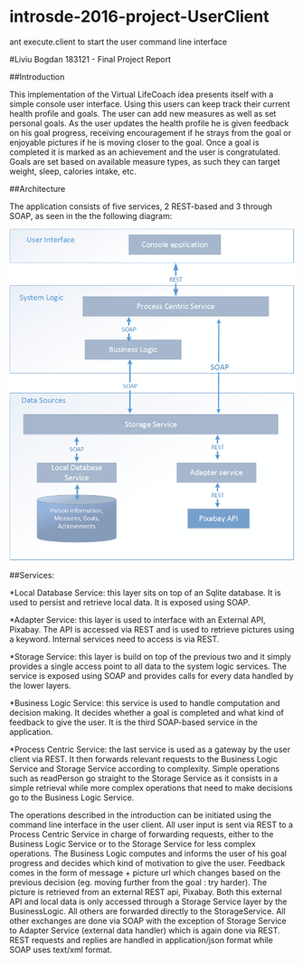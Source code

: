 # introsde-2016-project-UserClient

ant execute.client to start the user command line interface

#Liviu Bogdan 183121 - Final Project Report 

##Introduction

This implementation of the Virtual LifeCoach idea presents itself with a simple console user interface. Using this users can keep track their current health profile and goals. The user can add new measures as well as set personal goals. As the user updates the health profile he is given feedback on his goal progress, receiving encouragement if he strays from the goal or enjoyable pictures if he is moving closer to the goal. Once a goal is completed it is marked as an achievement and the user is congratulated. Goals are set based on available measure types, as such they can target weight, sleep, calories intake, etc. 

##Architecture

The application consists of five services, 2 REST-based and 3 through SOAP, as seen in the the following diagram:

![Alt text](architecture.png?raw=true "Architecture")

##Services:

*Local Database Service:  this layer sits on top of an Sqlite database. It is used to persist and retrieve local data. It is exposed using SOAP.

*Adapter Service: this layer is used to interface with an External API, Pixabay. The API is accessed via REST and is used to retrieve pictures using a keyword. Internal services need to access is via REST.

*Storage Service: this layer is build on top of the previous two and it simply provides a single access point to all data to 
the system logic services. The service is exposed using SOAP and provides calls for every data handled by the lower layers.

*Business Logic Service: this service is used to handle computation and decision making. It decides whether a goal is completed and what kind of feedback to give the user. It is the third SOAP-based service in the application.

*Process Centric Service: the last service is used as a gateway by the user client via REST. It then forwards relevant requests to the Business Logic Service and Storage Service according to complexity. Simple operations such as readPerson go straight to the Storage Service as it consists in a simple retrieval while more complex operations that need to make decisions go to the Business Logic Service.

The operations described in the introduction can be initiated using the command line interface in the user client.
All user input is sent via REST to a Process Centric Service in charge of forwarding requests, either to the Business Logic Service or to the Storage Service for less complex operations. 
The Business Logic computes and informs the user of his goal progress and decides which kind of motivation to give the user. Feedback comes in the form of message + picture url which changes based on the previous decision (eg. moving further from the goal : try harder). The picture is retrieved from an external REST api, Pixabay. Both this external API and local data is only accessed through a Storage Service layer by the BusinessLogic. All others are forwarded directly to the StorageService. 
All other exchanges are done via SOAP with the exception of Storage Service to Adapter Service (external data handler) which is again done via REST.  REST requests and replies are handled in application/json format while SOAP uses text/xml format.
